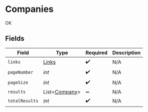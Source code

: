 # Companies

OK


## Fields

| Field                                           | Type                                            | Required                                        | Description                                     |
| ----------------------------------------------- | ----------------------------------------------- | ----------------------------------------------- | ----------------------------------------------- |
| `links`                                         | [Links](../../models/shared/Links.md)           | :heavy_check_mark:                              | N/A                                             |
| `pageNumber`                                    | *int*                                           | :heavy_check_mark:                              | N/A                                             |
| `pageSize`                                      | *int*                                           | :heavy_check_mark:                              | N/A                                             |
| `results`                                       | List<[Company](../../models/shared/Company.md)> | :heavy_minus_sign:                              | N/A                                             |
| `totalResults`                                  | *int*                                           | :heavy_check_mark:                              | N/A                                             |